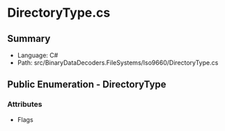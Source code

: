 ﻿# DirectoryType.cs

## Summary

* Language: C#
* Path: src/BinaryDataDecoders.FileSystems/Iso9660/DirectoryType.cs

## Public Enumeration - DirectoryType

### Attributes

 - Flags

